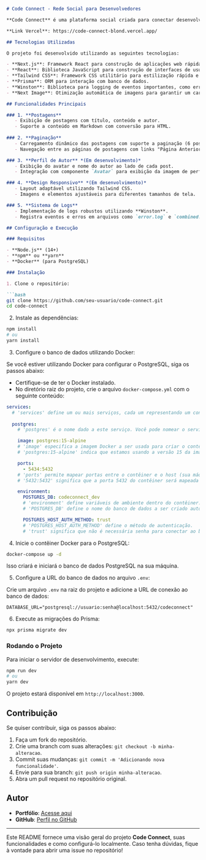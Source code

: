 ```markdown
# Code Connect - Rede Social para Desenvolvedores

**Code Connect** é uma plataforma social criada para conectar desenvolvedores de todo o mundo. A rede permite que os usuários compartilhem postagens, interajam entre si e acompanhem suas atividades de forma dinâmica.

**Link Vercel**: https://code-connect-blond.vercel.app/

## Tecnologias Utilizadas

O projeto foi desenvolvido utilizando as seguintes tecnologias:

- **Next.js**: Framework React para construção de aplicações web rápidas e escaláveis com renderização no lado do servidor.
- **React**: Biblioteca JavaScript para construção de interfaces de usuário interativas.
- **Tailwind CSS**: Framework CSS utilitário para estilização rápida e responsiva.
- **Prisma**: ORM para interação com banco de dados.
- **Winston**: Biblioteca para logging de eventos importantes, como erros e ações do sistema.
- **Next Image**: Otimização automática de imagens para garantir um carregamento eficiente.

## Funcionalidades Principais

### 1. **Postagens**
   - Exibição de postagens com título, conteúdo e autor.
   - Suporte a conteúdo em Markdown com conversão para HTML.
   
### 2. **Paginação**
   - Carregamento dinâmico das postagens com suporte a paginação (6 postagens por página).
   - Navegação entre as páginas de postagens com links "Página Anterior" e "Próxima Página".

### 3. **Perfil de Autor** *(Em desenvolvimento)*
   - Exibição do avatar e nome do autor ao lado de cada post.
   - Integração com componente `Avatar` para exibição da imagem de perfil.

### 4. **Design Responsivo** *(Em desenvolvimento)*
   - Layout adaptável utilizando Tailwind CSS.
   - Imagens e elementos ajustáveis para diferentes tamanhos de tela.

### 5. **Sistema de Logs**
   - Implementação de logs robustos utilizando **Winston**.
   - Registra eventos e erros em arquivos como `error.log` e `combined.log`.

## Configuração e Execução

### Requisitos

- **Node.js** (14+)
- **npm** ou **yarn**
- **Docker** (para PostgreSQL)

### Instalação

1. Clone o repositório:

```bash
git clone https://github.com/seu-usuario/code-connect.git
cd code-connect
```

2. Instale as dependências:

```bash
npm install
# ou
yarn install
```

3. Configure o banco de dados utilizando Docker:

Se você estiver utilizando Docker para configurar o PostgreSQL, siga os passos abaixo:

- Certifique-se de ter o Docker instalado.
- No diretório raiz do projeto, crie o arquivo `docker-compose.yml` com o seguinte conteúdo:

```yaml
services:
  # 'services' define um ou mais serviços, cada um representando um contêiner.
  
  postgres:
    # 'postgres' é o nome dado a este serviço. Você pode nomear o serviço como desejar.

    image: postgres:15-alpine
    # 'image' especifica a imagem Docker a ser usada para criar o contêiner.
    # 'postgres:15-alpine' indica que estamos usando a versão 15 da imagem do PostgreSQL, baseada na distribuição Alpine Linux, que é uma versão mais leve.

    ports:
      - 5434:5432
    # 'ports' permite mapear portas entre o contêiner e o host (sua máquina).
    # '5432:5432' significa que a porta 5432 do contêiner será mapeada para a porta 5432 do seu host. Isso permite que você acesse o serviço PostgreSQL pela porta 5432 na sua máquina.

    environment:
      POSTGRES_DB: codeconnect_dev
      # 'environment' define variáveis de ambiente dentro do contêiner.
      # 'POSTGRES_DB' define o nome do banco de dados a ser criado automaticamente quando o contêiner for iniciado pela primeira vez. Aqui, o banco de dados será chamado de 'codeconnect_dev'.

      POSTGRES_HOST_AUTH_METHOD: trust
      # 'POSTGRES_HOST_AUTH_METHOD' define o método de autenticação.
      # 'trust' significa que não é necessária senha para conectar ao banco de dados. Isso não é recomendado para ambientes de produção por razões de segurança.

```

4. Inicie o contêiner Docker para o PostgreSQL:

```bash
docker-compose up -d
```

Isso criará e iniciará o banco de dados PostgreSQL na sua máquina.

5. Configure a URL do banco de dados no arquivo `.env`:

Crie um arquivo `.env` na raiz do projeto e adicione a URL de conexão ao banco de dados:

```env
DATABASE_URL="postgresql://usuario:senha@localhost:5432/codeconnect"
```

6. Execute as migrações do Prisma:

```bash
npx prisma migrate dev
```

### Rodando o Projeto
Para iniciar o servidor de desenvolvimento, execute:

```bash
npm run dev
# ou
yarn dev
```

O projeto estará disponível em `http://localhost:3000`.

## Contribuição
Se quiser contribuir, siga os passos abaixo:

1. Faça um fork do repositório.
2. Crie uma branch com suas alterações: `git checkout -b minha-alteracao`.
3. Commit suas mudanças: `git commit -m 'Adicionando nova funcionalidade'`.
4. Envie para sua branch: `git push origin minha-alteracao`.
5. Abra um pull request no repositório original.

## Autor

- **Portfólio**: [Acesse aqui](https://portfolio-murex-seven-43.vercel.app/)
- **GitHub**: [Perfil no GitHub](https://github.com/Sponchiatto)

---
Este README fornece uma visão geral do projeto **Code Connect**, suas funcionalidades e como configurá-lo localmente. Caso tenha dúvidas, fique à vontade para abrir uma issue no repositório!
```
